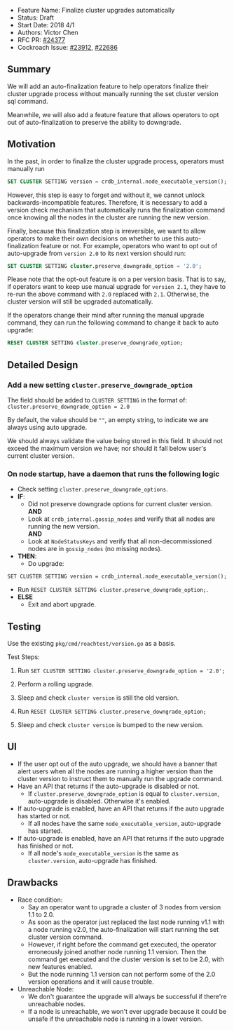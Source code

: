 - Feature Name: Finalize cluster upgrades automatically
- Status: Draft
- Start Date: 2018 4/1
- Authors: Victor Chen
- RFC PR: [#24377](https://github.com/cockroachdb/cockroach/pull/24377)
- Cockroach Issue:
[#23912](https://github.com/cockroachdb/cockroach/issues/23912),
[#22686](https://github.com/cockroachdb/cockroach/issues/22686)

## Summary

We will add an auto-finalization feature to help operators finalize their
cluster upgrade process without manually running the set cluster version sql
command.

Meanwhile, we will also add a feature feature that allows operators to opt out
of auto-finalization to preserve the ability to downgrade.


## Motivation
In the past, in order to finalize the cluster upgrade process, operators must
manually run

```sql
SET CLUSTER SETTING version = crdb_internal.node_executable_version();
```

However, this step is easy to forget and without it, we cannot unlock
backwards-incompatible features. Therefore, it is necessary to add a version
check mechanism that automatically runs the finalization command once knowing
all the nodes in the cluster are running the new version.

Finally, because this finalization step is irreversible, we want to allow
operators to make their own decisions on whether to use this auto-finalization
feature or not. For example, operators who want to opt out of auto-upgrade from
`version 2.0` to its next version should run:

```sql
SET CLUSTER SETTING cluster.preserve_downgrade_option = '2.0';
```

Please note that the opt-out feature is on a per version basis. That is to say,
if operators want to keep use manual upgrade for `version 2.1`, they have to
re-run the above command with `2.0` replaced with `2.1`. Otherwise, the cluster
version will still be upgraded automatically.

If the operators change their mind after running the manual upgrade command,
they can run the following command to change it back to auto upgrade:

```sql
RESET CLUSTER SETTING cluster.preserve_downgrade_option;
```

## Detailed Design

### Add a new setting `cluster.preserve_downgrade_option`

The field should be added to `CLUSTER SETTING` in the format of:
`cluster.preserve_downgrade_option = 2.0`

By default, the value should be `""`, an empty string, to indicate we are always
using auto upgrade.

We should always validate the value being stored in this field. It should not
exceed the maximum version we have; nor should it fall below user's current
cluster version.

### On node startup, have a daemon that runs the following logic

- Check setting `cluster.preserve_downgrade_options`.
- **IF**:
  - Did not preserve downgrade options for current cluster version.
  <br>**AND**
  - Look at `crdb_internal.gossip_nodes` and verify that all nodes are running
  the new version.
  <br>**AND**
  - Look at `NodeStatusKeys` and verify that all non-decommissioned nodes are
  in `gossip_nodes` (no missing nodes).
- **THEN**:
  - Do upgrade:
```
SET CLUSTER SETTING version = crdb_internal.node_executable_version();
```

  - Run `RESET CLUSTER SETTING cluster.preserve_downgrade_option;`.
- **ELSE**
  - Exit and abort upgrade.


## Testing
Use the existing ``pkg/cmd/roachtest/version.go`` as a basis.

Test Steps:

1. Run `SET CLUSTER SETTING cluster.preserve_downgrade_option = '2.0';`

2. Perform a rolling upgrade.

3. Sleep and check `cluster version` is still the old version.

4. Run `RESET CLUSTER SETTING cluster.preserve_downgrade_option;`

5. Sleep and check `cluster version` is bumped to the new version.


## UI
- If the user opt out of the auto upgrade, we should have a banner that alert
users when all the nodes are running a higher version than the cluster version
to instruct them to manually run the upgrade command.
- Have an API that returns if the auto-upgrade is disabled or not.
  - If `cluster.preserve_downgrade_option` is equal to `cluster.version`,
  auto-upgrade is disabled. Otherwise it's enabled.
- If auto-upgrade is enabled, have an API that returns if the auto upgrade has
started or not.
  - If all nodes have the same `node_executable_version`, auto-upgrade has started.
- If auto-upgrade is enabled, have an API that returns if the auto upgrade has
  finished or not.
  - If all node's `node_executable_version` is the same as `cluster.version`,
  auto-upgrade has finished.


## Drawbacks
- Race condition:
  - Say an operator want to upgrade a cluster of 3 nodes from version 1.1 to
  2.0.
  - As soon as the operator just replaced the last node running v1.1 with a
  node running v2.0, the auto-finalization will start running the set cluster
  version command.
  - However, if right before the command get executed, the operator erroneously
  joined another node running 1.1 version. Then the command get executed and
  the cluster version is set to be 2.0, with new features enabled.
  - But the node running 1.1 version can not perform some of the 2.0 version
  operations and it will cause trouble.
- Unreachable Node:
  - We don't guarantee the upgrade will always be successful if there're
  unreachable nodes.
  - If a node is unreachable, we won't ever upgrade because it could be unsafe
  if the unreachable node is running in a lower version.

